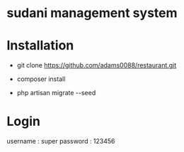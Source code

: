 # sudani management system 

# Installation 

- git clone https://github.com/adams0088/restaurant.git

- composer install 

- php artisan migrate --seed 

# Login 
username : super
password : 123456



